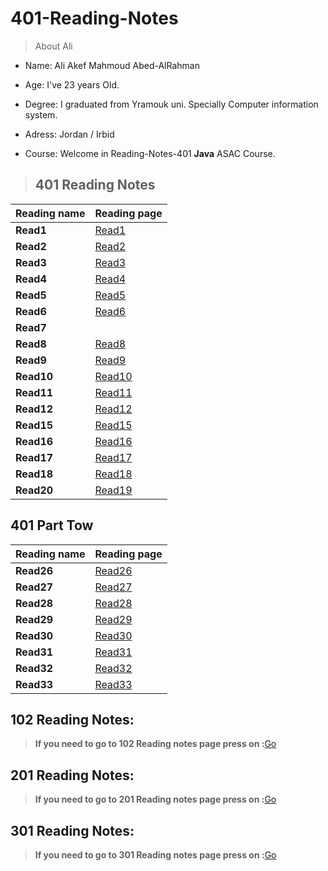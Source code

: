 # 401-Reading-Notes

>About Ali 

* Name: Ali Akef Mahmoud Abed-AlRahman

* Age: I've 23 years Old.

* Degree: I graduated from Yramouk uni. Specially Computer information system. 

* Adress: Jordan / Irbid

* Course: Welcome in Reading-Notes-401 **Java** ASAC Course.

>## 401 Reading Notes

Reading name     | Reading page
---------------- | ----------------------
**Read1**        | [Read1](Read1.md)
**Read2**        | [Read2](Read2.md)
**Read3**        | [Read3](Read3.md)
**Read4**        | [Read4](Read4.md)
**Read5**        | [Read5](Read5.md)
**Read6**        | [Read6](Read6.md)
**Read7**        | 
**Read8**        | [Read8](Read8.md)
**Read9**        | [Read9](Read9.md)
**Read10**       | [Read10](Read10.md)
**Read11**       | [Read11](Read11.md)
**Read12**       | [Read12](Read12.md)
**Read15**       | [Read15](Read15.md)
**Read16**       | [Read16](Read16.md)
**Read17**       | [Read17](Read17.md)
**Read18**       | [Read18](Read18.md)
**Read20**       | [Read19](Read19.md)

## 401 Part Tow

Reading name     | Reading page
---------------- | ----------------------
**Read26**        | [Read26](Read26.md)
**Read27**        | [Read27](Read27.md)
**Read28**        | [Read28](Read28.md)
**Read29**        | [Read29](Read29.md)
**Read30**        | [Read30](Read30.md)
**Read31**        | [Read31](Read31.md)
**Read32**        | [Read32](Read32.md)
**Read33**        | [Read33](Read33.md)


## 102 Reading Notes:

>**If you need to go to 102 Reading notes page press on :**[Go](https://alishiyyab.github.io/Reading-notes/)

## 201 Reading Notes:

>**If you need to go to 201 Reading notes page press on :**[Go](https://github.com/AliShiyyab/Reading-Notes-201)

## 301 Reading Notes:

>**If you need to go to 301 Reading notes page press on :**[Go](https://github.com/AliShiyyab/Reading-Notes-301)

